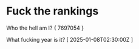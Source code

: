 # Fuck the rankings

Who the hell am I?
{ 7697054 }

What fucking year is it?
[ 2025-01-08T02:30:00Z ]
